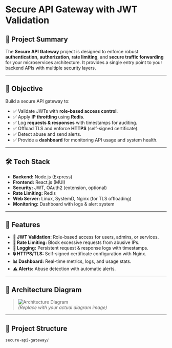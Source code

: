 # Secure API Gateway with JWT Validation

## 📌 Project Summary

The **Secure API Gateway** project is designed to enforce robust **authentication**, **authorization**, **rate limiting**, and **secure traffic forwarding** for your microservices architecture. It provides a single entry point to your backend APIs with multiple security layers.

---

## 🎯 Objective

Build a secure API gateway to:
- ✅ Validate JWTs with **role-based access control**.
- ✅ Apply **IP throttling** using **Redis**.
- ✅ Log **requests & responses** with timestamps for auditing.
- ✅ Offload TLS and enforce **HTTPS** (self-signed certificate).
- ✅ Detect abuse and send alerts.
- ✅ Provide a **dashboard** for monitoring API usage and system health.

---

## 🛠️ Tech Stack

- **Backend:** Node.js (Express)
- **Frontend:** React.js (MUI)
- **Security:** JWT, OAuth2 (extension, optional)
- **Rate Limiting:** Redis
- **Web Server:** Linux, SystemD, Nginx (for TLS offloading)
- **Monitoring:** Dashboard with logs & alert system

---

## 📌 Features

- **🔑 JWT Validation:** Role-based access for users, admins, or services.
- **🚦 Rate Limiting:** Block excessive requests from abusive IPs.
- **📜 Logging:** Persistent request & response logs with timestamps.
- **🔒 HTTPS/TLS:** Self-signed certificate configuration with Nginx.
- **📊 Dashboard:** Real-time metrics, logs, and usage stats.
- **⚠️ Alerts:** Abuse detection with automatic alerts.

---

## 🧩 Architecture Diagram

> ![Architecture Diagram](./images/architecture-diagram.png)  
> *(Replace with your actual diagram image)*

---

## 🚀 Project Structure

```plaintext
secure-api-gateway/

